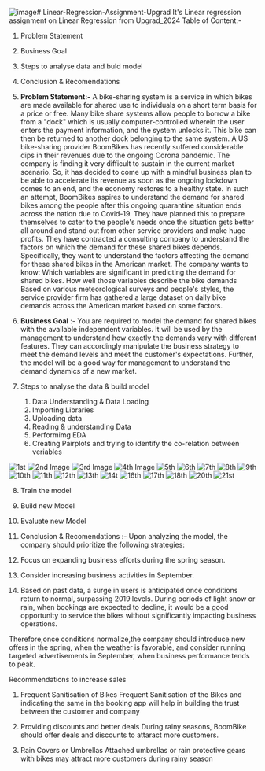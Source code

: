 ![image](https://github.com/user-attachments/assets/2032b828-726d-46a1-b7ec-083a0e5dcd28)# Linear-Regression-Assignment-Upgrad
It's Linear regression assignment on Linear Regression from Upgrad_2024
Table of Content:- 
1. Problem Statement
2. Business Goal
3. Steps to analyse data and buld model
4. Conclusion & Recomendations


1. **Problem Statement:-** 
A bike-sharing system is a service in which bikes are made available for shared use to individuals on a short term basis for a price or free. Many bike share systems allow people to borrow a bike from a "dock" which is usually computer-controlled wherein the user enters the payment information, and the system unlocks it. This bike can then be returned to another dock belonging to the same system.
A US bike-sharing provider BoomBikes has recently suffered considerable dips in their revenues due to the ongoing Corona pandemic. The company is finding it very difficult to sustain in the current market scenario. So, it has decided to come up with a mindful business plan to be able to accelerate its revenue as soon as the ongoing lockdown comes to an end, and the economy restores to a healthy state. 
In such an attempt, BoomBikes aspires to understand the demand for shared bikes among the people after this ongoing quarantine situation ends across the nation due to Covid-19. They have planned this to prepare themselves to cater to the people's needs once the situation gets better all around and stand out from other service providers and make huge profits.
They have contracted a consulting company to understand the factors on which the demand for these shared bikes depends. Specifically, they want to understand the factors affecting the demand for these shared bikes in the American market. The company wants to know:
Which variables are significant in predicting the demand for shared bikes.
How well those variables describe the bike demands
Based on various meteorological surveys and people's styles, the service provider firm has gathered a large dataset on daily bike demands across the American market based on some factors. 
2. **Business Goal** :-
You are required to model the demand for shared bikes with the available independent variables. It will be used by the management to understand how exactly the demands vary with different features. They can accordingly manipulate the business strategy to meet the demand levels and meet the customer's expectations. Further, the model will be a good way for management to understand the demand dynamics of a new market. 

3. Steps to analyse the data & build model

   1. Data Understanding & Data Loading
   2. Importing Libraries
   3. Uploading data
   4. Reading & understanding Data
   5. Performimg EDA
   6. Creating Pairplots and trying to identify the co-relation between veriables
      
![1st](https://github.com/user-attachments/assets/0727c386-3028-4622-958c-4ef18af6e11a)
![2nd Image](https://github.com/user-attachments/assets/7749c32c-6d31-4fd0-bd44-b254b83a0bd1)
![3rd Image](https://github.com/user-attachments/assets/e5888bb5-fe79-4f9e-8e74-c1eb58020a20)
![4th Image](https://github.com/user-attachments/assets/34c10a36-73ca-42e8-a761-1f4610478adf)
![5th](https://github.com/user-attachments/assets/d1d17200-6eb4-414f-887a-37029aad4d2f)
![6th](https://github.com/user-attachments/assets/9cc053f1-a306-407b-81cc-d2f8b57dfea6)
![7th](https://github.com/user-attachments/assets/f2fddaa5-77b2-418b-b428-533b8ab91ba0)
![8th](https://github.com/user-attachments/assets/ef764add-61da-42b6-8eb1-833ae2dd7718)
![9th](https://github.com/user-attachments/assets/0cd63b9b-c490-4f53-8bac-88f8f3406205)
![10th](https://github.com/user-attachments/assets/df421ef8-e553-4010-8f85-ee72a0e93264)
![11th](https://github.com/user-attachments/assets/44aed50e-141e-47d3-a34e-90dd969cc1d0)
![12th](https://github.com/user-attachments/assets/a880d656-898c-4bb8-a755-4a18091466f2)
![13th](https://github.com/user-attachments/assets/03e17d70-9140-45f5-b694-3d1f7cffdbb8)
![14t](https://github.com/user-attachments/assets/feba2bd4-488d-4411-b99e-80d554dd8748)
![16th](https://github.com/user-attachments/assets/51350374-7b48-4ca2-9190-62ebcfb5ccc0)
![17th](https://github.com/user-attachments/assets/cb278804-4484-4deb-a4a6-6db6b019687c)
![18th](https://github.com/user-attachments/assets/a1ea67ff-35d9-479a-986f-fb87131e44f7)
![20th](https://github.com/user-attachments/assets/8f03d69f-01af-49f2-a573-2b3faf8021cc)
![21st](https://github.com/user-attachments/assets/8fa97c16-dc9b-4b0e-8ade-38aae9ea2662)

   8. Train the model
   9. Build new Model
   10. Evaluate new Model
   11. Conclusion & Recomendations :- Upon analyzing the model, the company should prioritize the following strategies:

1. Focus on expanding business efforts during the spring season.
2. Consider increasing business activities in September.
3. Based on past data, a surge in users is anticipated once conditions return to normal, surpassing 2019 levels. During periods of light snow or rain, when bookings are expected to decline, it would be a good opportunity to service the bikes without significantly impacting business operations.

Therefore,once conditions normalize,the company should introduce new offers in the spring, when the weather is favorable, and consider running targeted advertisements in September, when business performance tends to peak.

Recommendations to increase sales

1. Frequent Sanitisation of Bikes
Frequent Sanitisation of the Bikes and indicating the same in the booking app will help in building the trust between the customer and company

2. Providing discounts and better deals
During rainy seasons, BoomBike should offer deals and discounts to attaract more customers.

3. Rain Covers or Umbrellas
Attached umbrellas or rain protective gears with bikes may attract more customers during rainy season
   

